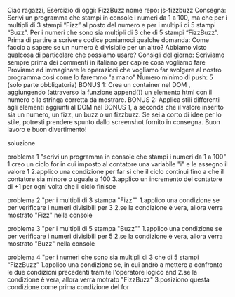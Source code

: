 Ciao ragazzi, Esercizio di oggi: FizzBuzz
nome repo: js-fizzbuzz
Consegna:
Scrivi un programma che stampi in console i numeri da 1 a 100, ma che per i multipli di 3 stampi “Fizz” al posto del numero e per i multipli di 5 stampi “Buzz”. Per i numeri che sono sia multipli di 3 che di 5 stampi “FizzBuzz”.
Prima di partire a scrivere codice poniamoci qualche domanda:
Come faccio a sapere se un numero è divisibile per un altro? Abbiamo visto qualcosa di particolare che possiamo usare?
Consigli del giorno:
Scriviamo sempre prima dei commenti in italiano per capire cosa vogliamo fare
Proviamo ad immaginare le operazioni che vogliamo far svolgere al nostro programma così come lo faremmo "a mano"
Numero minimo di push: 5 (solo parte obbligatoria)
BONUS 1: Crea un container nel DOM , aggiungendo (attraverso la funzione append()) un elemento html con il numero o la stringa corretta da mostrare.
BONUS 2: Applica stili differenti agli elementi aggiunti al DOM nel BONUS 1, a seconda che il valore inserito sia un numero, un fizz, un buzz o un fizzbuzz. Se sei a corto di idee per lo stile, potresti prendere spunto dallo screenshot fornito in consegna.
Buon lavoro e buon divertimento!

soluzione

problema 1 "scrivi un programma in console che stampi i numeri da 1 a 100"
1.creo un ciclo for in cui imposto al contatore una variabile "i" e le assegno il valore 1
2.applico una condizione per far si che il ciclo continui fino a che il contatore sia minore o uguale a 100
3.applico un incremento del contatore di +1 per ogni volta che il ciclo finisce

problema 2 "per i multipli di 3 stampa "Fizz""
1.applico una condizione se per verificare i numeri divisibili per 3
2.se la condizione è vera, allora verra mostrato "Fizz" nella console

problema 3 "per i multipli di 5 stampa "Buzz""
1.applico una condizione se per verificare i numeri divisibili per 5
2.se la condizione è vera, allora verra mostrato "Buzz" nella console

problema 4 "per i numeri che sono sia multipli di 3 che di 5 stampi “FizzBuzz”
1.applico una condizione se, in cui andrò a mettere a confronto le due condizioni precedenti tramite l'operatore logico and
2.se la condizione è vera, allora verrà motrato "FizzBuzz"
3.posiziono questa condizione come prima condizione del for